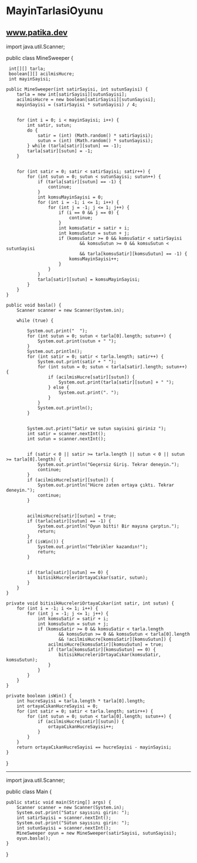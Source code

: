 # MayinTarlasiOyunu
www.patika.dev
------


import java.util.Scanner;

public class MineSweeper {

     int[][] tarla;
     boolean[][] acilmisHucre;
     int mayinSayisi;

    public MineSweeper(int satirSayisi, int sutunSayisi) {
        tarla = new int[satirSayisi][sutunSayisi];
        acilmisHucre = new boolean[satirSayisi][sutunSayisi];
        mayinSayisi = (satirSayisi * sutunSayisi) / 4; 

        
        for (int i = 0; i < mayinSayisi; i++) {
            int satir, sutun;
            do {
                satir = (int) (Math.random() * satirSayisi);
                sutun = (int) (Math.random() * sutunSayisi);
            } while (tarla[satir][sutun] == -1); 
            tarla[satir][sutun] = -1; 
        }

        
        for (int satir = 0; satir < satirSayisi; satir++) {
            for (int sutun = 0; sutun < sutunSayisi; sutun++) {
                if (tarla[satir][sutun] == -1) {
                    continue; 
                }
                int komsuMayinSayisi = 0;
                for (int i = -1; i <= 1; i++) {
                    for (int j = -1; j <= 1; j++) {
                        if (i == 0 && j == 0) {
                            continue; 
                        }
                        int komsuSatir = satir + i;
                        int komsuSutun = sutun + j;
                        if (komsuSatir >= 0 && komsuSatir < satirSayisi
                                && komsuSutun >= 0 && komsuSutun < sutunSayisi
                                && tarla[komsuSatir][komsuSutun] == -1) {
                            komsuMayinSayisi++;
                        }
                    }
                }
                tarla[satir][sutun] = komsuMayinSayisi;
            }
        }
    }

    public void basla() {
        Scanner scanner = new Scanner(System.in);

        while (true) {
            
            System.out.print("  ");
            for (int sutun = 0; sutun < tarla[0].length; sutun++) {
                System.out.print(sutun + " ");
            }
            System.out.println();
            for (int satir = 0; satir < tarla.length; satir++) {
                System.out.print(satir + " ");
                for (int sutun = 0; sutun < tarla[satir].length; sutun++) {
                    if (acilmisHucre[satir][sutun]) {
                        System.out.print(tarla[satir][sutun] + " ");
                    } else {
                        System.out.print(". ");
                    }
                }
                System.out.println();
            }

            
            System.out.print("Satir ve sutun sayisini giriniz ");
            int satir = scanner.nextInt();
            int sutun = scanner.nextInt();

            
            if (satir < 0 || satir >= tarla.length || sutun < 0 || sutun >= tarla[0].length) {
                System.out.println("Geçersiz Giriş. Tekrar deneyin.");
                continue;
            }
            if (acilmisHucre[satir][sutun]) {
                System.out.println("Hücre zaten ortaya çıktı. Tekrar deneyin.");
                continue;
            }

            
            acilmisHucre[satir][sutun] = true;
            if (tarla[satir][sutun] == -1) {
                System.out.println("Oyun bitti! Bir mayına çarptın.");
                return;
            }
            if (isWin()) {
            	System.out.println("Tebrikler kazandın!");
                return;
            }

            
            if (tarla[satir][sutun] == 0) {
                bitisikHucreleriOrtayaCıkar(satir, sutun);
            }
        }
    }

    private void bitisikHucreleriOrtayaCıkar(int satir, int sutun) {
        for (int i = -1; i <= 1; i++) {
            for (int j = -1; j <= 1; j++) {
                int komsuSatir = satir + i;
                int komsuSutun = sutun + j;
                if (komsuSatir >= 0 && komsuSatir < tarla.length
                        && komsuSutun >= 0 && komsuSutun < tarla[0].length
                        && !acilmisHucre[komsuSatir][komsuSutun]) {
                    acilmisHucre[komsuSatir][komsuSutun] = true;
                    if (tarla[komsuSatir][komsuSutun] == 0) {
                        bitisikHucreleriOrtayaCıkar(komsuSatir, komsuSutun);
                    }
                }
            }
        }
    }

    private boolean isWin() {
        int hucreSayisi = tarla.length * tarla[0].length;
        int ortayaCıkanHucreSayisi = 0;
        for (int satir = 0; satir < tarla.length; satir++) {
            for (int sutun = 0; sutun < tarla[0].length; sutun++) {
                if (acilmisHucre[satir][sutun]) {
                    ortayaCıkanHucreSayisi++;
                }
            }
        }
        return ortayaCıkanHucreSayisi == hucreSayisi - mayinSayisi;
    }
}

-------


import java.util.Scanner;

public class Main {

	public static void main(String[] args) {
        Scanner scanner = new Scanner(System.in);
        System.out.print("Satır sayısını girin: ");
        int satirSayisi = scanner.nextInt();
        System.out.print("Sütun sayısını girin: ");
        int sutunSayisi = scanner.nextInt();
        MineSweeper oyun = new MineSweeper(satirSayisi, sutunSayisi);
        oyun.basla();
    }
}
